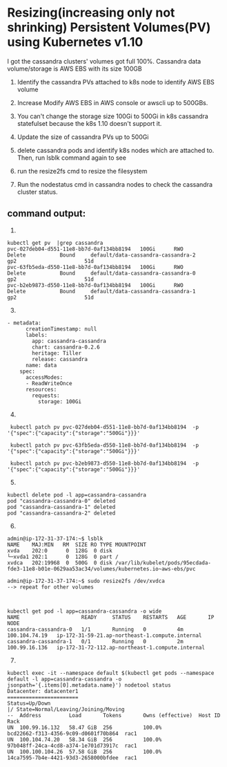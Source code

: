 # Resizing(increasing only not shrinking) Persistent Volumes(PV) using Kubernetes v1.10

I got the cassandra clusters' volumes got full 100%. 
Cassandra data volume/storage is AWS EBS with its size 100GB

1. Identify the cassandra PVs attached to k8s node to identify AWS EBS volume
2. Increase Modify AWS EBS in AWS console or awscli up to 500GBs.
3. You can't change the storage size 100Gi to 500Gi in k8s cassandra statefulset because the k8s 1.10 doesn't support it.
4. Update the size of cassandra PVs up to 500Gi
5. delete cassandra pods and identify k8s nodes which  are attached to. Then, run lsblk command again to see 

6. run the resize2fs cmd to resize the filesystem
7. Run the nodestatus cmd in cassandra nodes to check the cassandra cluster status.

## command output:

1.
```
kubectl get pv  |grep cassandra
pvc-027deb04-d551-11e8-bb7d-0af134bb8194   100Gi      RWO            Delete           Bound     default/data-cassandra-cassandra-2           gp2                      51d
pvc-63fb5eda-d550-11e8-bb7d-0af134bb8194   100Gi      RWO            Delete           Bound     default/data-cassandra-cassandra-0           gp2                      51d
pvc-b2eb9873-d550-11e8-bb7d-0af134bb8194   100Gi      RWO            Delete           Bound     default/data-cassandra-cassandra-1           gp2                      51d
```
3.
```
- metadata:
      creationTimestamp: null
      labels:
        app: cassandra-cassandra
        chart: cassandra-0.2.6
        heritage: Tiller
        release: cassandra
      name: data
    spec:
      accessModes:
      - ReadWriteOnce
      resources:
        requests:
          storage: 100Gi
```

4.
```
 kubectl patch pv pvc-027deb04-d551-11e8-bb7d-0af134bb8194  -p '{"spec":{"capacity":{"storage":"500Gi"}}}'

 kubectl patch pv pvc-63fb5eda-d550-11e8-bb7d-0af134bb8194  -p '{"spec":{"capacity":{"storage":"500Gi"}}}'

 kubectl patch pv pvc-b2eb9873-d550-11e8-bb7d-0af134bb8194  -p '{"spec":{"capacity":{"storage":"500Gi"}}}'
```
5. 
```
kubectl delete pod -l app=cassandra-cassandra
pod "cassandra-cassandra-0" deleted
pod "cassandra-cassandra-1" deleted
pod "cassandra-cassandra-2" deleted
```
6.
```
admin@ip-172-31-37-174:~$ lsblk 
NAME    MAJ:MIN   RM  SIZE RO TYPE MOUNTPOINT
xvda    202:0      0  128G  0 disk 
└─xvda1 202:1      0  128G  0 part /
xvdca   202:19968  0  500G  0 disk /var/lib/kubelet/pods/95ecdada-fde3-11e8-b01e-0629aa53ac34/volumes/kubernetes.io~aws-ebs/pvc

admin@ip-172-31-37-174:~$ sudo resize2fs /dev/xvdca
--> repeat for other volumes



kubectl get pod -l app=cassandra-cassandra -o wide
NAME                    READY     STATUS    RESTARTS   AGE       IP              NODE
cassandra-cassandra-0   1/1       Running   0          4m        100.104.74.19   ip-172-31-59-21.ap-northeast-1.compute.internal
cassandra-cassandra-1   0/1       Running   0          2m        100.99.16.136   ip-172-31-72-112.ap-northeast-1.compute.internal
```

7.
``` 
kubectl exec -it --namespace default $(kubectl get pods --namespace default -l app=cassandra-cassandra -o jsonpath='{.items[0].metadata.name}') nodetool status
Datacenter: datacenter1
=======================
Status=Up/Down
|/ State=Normal/Leaving/Joining/Moving
--  Address         Load       Tokens       Owns (effective)  Host ID                               Rack
UN  100.99.16.132   58.47 GiB  256          100.0%            bcd22662-f313-4356-9c09-d0601f70b864  rac1
UN  100.104.74.20   58.34 GiB  256          100.0%            97b048ff-24ca-4cd8-a374-1e701d73917c  rac1
UN  100.100.104.26  57.58 GiB  256          100.0%            14ca7595-7b4e-4421-93d3-2658000bfdee  rac1
```